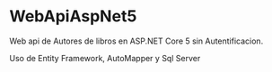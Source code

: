 # WebApiAspNet5
Web api de Autores de libros en ASP.NET Core 5 sin Autentificacion.

Uso de Entity Framework, AutoMapper  y Sql Server
